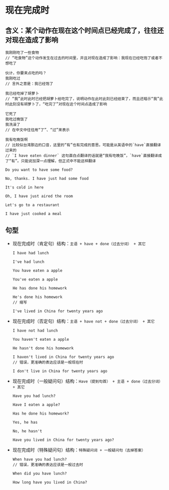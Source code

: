 # 现在完成时

## 含义：某个动作在现在这个时间点已经完成了，往往还对现在造成了影响

```
我刚刚吃了一些食物
// “吃食物”这个动作发生在过去的时间里，并且对现在造成了影响：我现在已经吃饱了或者不想吃了

伙计，你要来点吃的吗？
我刚吃过
// 言外之意是：我已经饱了

我已经吃掉了胡萝卜
// “我”此时此时已经把胡萝卜给吃完了，说明动作在此时此刻已经结束了，而且还暗示“我”此时此刻没有胡萝卜了，“吃完了”对现在这个时间点造成了影响

它死了
我吃过晚饭了
我洗澡了
// 在中文中往往用“了”、“过”来表示

我有吃晚饭啊
// 比较似台湾那边的口音，这里的“有”也有完成的意思。可能是从英语中的`have`直接翻译过来的
// `I have eaten dinner` 这句直白点翻译的话就是“我有吃晚饭”，`have`直接翻译成了“有”。只能说加深一点理解，但正式中不能这样翻译
```

```
Do you want to have some food?

No, thanks. I have just had some food

It's cold in here

Oh, I have just aired the room

Let's go to a restaurant

I have just cooked a meal
```

## 句型

- 现在完成时（肯定句）结构：`主语 + have + done（过去分词） + 其它`

  ```
  I have had lunch

  I've had lunch

  You have eaten a apple

  You've eaten a apple

  He has done his homework

  He's done his homework
  // 缩写

  I've lived in China for twenty years ago
  ```

- 现在完成时（否定句）结构：`主语 + have not + done（过去分词） + 其它`

  ```
  I have not had lunch

  You haven't eaten a apple

  He hasn't done his homework

  I haven't lived in China for twenty years ago
  // 错误，更准确的表达应该是一般现在时

  I don't live in China for twenty years ago
  ```

- 现在完成时（一般疑问句）结构：`Have（提到句首） + 主语 + done（过去分词） + 其它`

  ```
  Have you had lunch?

  Have I eaten a apple?

  Has he done his homework?

  Yes, he has

  No, he hasn't

  Have you lived in China for twenty years ago?
  ```

- 现在完成时（特殊疑问句）结构：`特殊疑问词 + 一般疑问句（去掉答案）`

  ```
  When have you had lunch?
  // 错误，更准确的表达应该是一般过去时

  When did you have lunch?

  How long have you lived in China?
  ```
